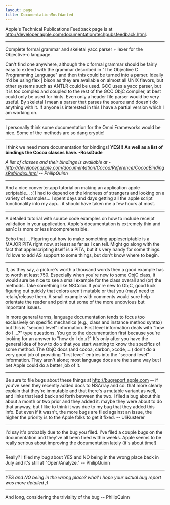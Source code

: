 ```yaml
---
layout: page
title: DocumentationMostWanted
---
```


Apple's Technical Publications Feedback page is at http://developer.apple.com/documentation/techpubsfeedback.html.

----

Complete formal grammar and skeletal yacc parser + lexer  for the Objective-c language. 

Can't find one anywhere, although the c formal grammar should be fairly easy to extend with the grammar described in "The Objective C Programming Language" and then this could be turned into a parser. Ideally it'd be using flex | bison as they are available on almost all UNIX flavors, but other systems such as ANTLR could be used. GCC uses a yacc parser, but it is too complex and coupled to the rest of the GCC ObjC compiler, at best could only be used for hints. Even only a header file parser would be very useful. By skeletal I mean a parser that parses the source and doesn't do anything with it. If anyone is interested in this I have a partial version which I am working on.

----
I personally think some documentation for the Omni Frameworks would be nice.  Some of the methods are so dang cryptic!

----
I think we need more documentation for bindings! **YES!!!  As well as a list of bindings the Cocoa classes have. -RossDude**

*A list of classes and their bindings is available at -
http://developer.apple.com/documentation/Cocoa/Reference/CocoaBindingsRef/index.html
-- PhilipQuinn*

----
And a nice converter.app tutorial on making an application apple scriptable... :(  I had to depend on the kindness of strangers and looking on a variety of examples... I spent days and days getting all the apple script functionality into my app... it should have taken me a few hours at most.

----
A detailed tutorial with source code examples on how to include receipt validation in your application. Apple's documentation is extremely thin and asn1c is more or less incomprehensible.

Echo that ... Figuring out how to make something applescriptable is a MAJOR PITA right now, at least as far as I can tell. Might go along with the fact that applescripting itself is a PITA, but it's very handy for some things. I'd love to add AS support to some things, but don't know where to begin.

----
If, as they say, a picture's worth a thousand words then a good example has to worth at least 750. Especially when you're new to some ObjC class, it would sure be nice to see a small example for the class overall and (or) the methods. Take something like NSColor. If you're new to ObjC, good luck figuring out quickly that colors aren't mutable or that you (may) need to retain/release them. A small example with comments would sure help orientate the reader and point out some of the more unobvious but important issues.

In more general terms, language documentation tends to focus too exclusively on specific mechanics (e.g., class and instance method syntax) but this is "second level" information. First level information deals with "how do I ...?" type questions. You go to the documentation first because you're looking for an answer to "how do I do *x*?" It's only after you have the general idea of how to do *x* that you start wanting to know the specifics of some method. The ObjC docs (and cocoa, carbon, xcode, ...) don't do a very good job of providing "first level" entries into the "second level" information. They aren't alone; most language docs are the same way but I bet Apple could do a better job of it.

----

Be sure to file bugs about these things at http://bugreport.apple.com -- if you've seen they recently added docs to NSArray and co. that more clearly explain that they're immutable and that there's a mutable variant as well, and links that lead back and forth between the two. I filed a bug about this about a month or two prior and they added it. maybe they were about to do that anyway, but I like to think it was due to my bug that they added this info. But even if it wasn't, the more bugs are filed against an issue, the higher the priority is to the Apple folks to get it fixed. -- UliKusterer

----

I'd say it's probably due to the bug you filed. I've filed a couple bugs on the documentation and they've all been fixed within weeks. Apple seems to be really serious about improving the documentation lately (it's about time!)

----

Really? I filed my bug about YES and NO being in the wrong place back in July and it's still at "Open/Analyze." -- PhilipQuinn

----

*YES and NO being in the wrong place? wha? I hope your actual bug report was more detailed ;)*

----

And long, considering the triviality of the bug -- PhilipQuinn

